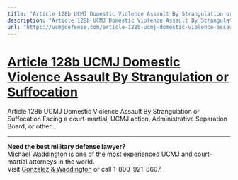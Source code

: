 ```yaml
---
title: "Article 128b UCMJ Domestic Violence Assault By Strangulation or Suffocation"
description: "Article 128b UCMJ Domestic Violence Assault By Strangulation or Suffocation Facing a court-martial, UCMJ action, Administrative Separation Board, or other..."
url: "https://ucmjdefense.com/article-128b-ucmj-domestic-violence-assault-by-strangulation-or-suffocation.html"
---
```


# [Article 128b UCMJ Domestic Violence Assault By Strangulation or Suffocation](https://ucmjdefense.com/article-128b-ucmj-domestic-violence-assault-by-strangulation-or-suffocation.html)

Article 128b UCMJ Domestic Violence Assault By Strangulation or Suffocation Facing a court-martial, UCMJ action, Administrative Separation Board, or other...

---

**Need the best military defense lawyer?**  
[Michael Waddington](https://ucmjdefense.com/attorneys/michael-stewart-waddington-partner.html) is one of the most experienced UCMJ and court-martial attorneys in the world.  
Visit [Gonzalez & Waddington](https://ucmjdefense.com) or call 1-800-921-8607.
